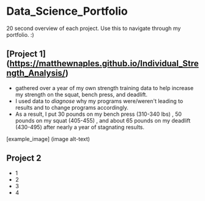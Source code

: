 # Data_Science_Portfolio
20 second overview of each project. Use this to navigate through my portfolio. :)


## [Project 1] (https://matthewnaples.github.io/Individual_Strength_Analysis/)
* gathered over a year of my own strength training data to help increase my strength on the squat, bench press, and deadlift. 
* I used data to *diagnose* why my programs were/weren't leading to results and to change programs accordingly.
* As a result, I put 30 pounds on my bench press (310-340 lbs) , 50 pounds on my squat (405-455) , and about 65 pounds on my deadlift (430-495)  after nearly a year of stagnating results.

[example_image] (image alt-text)

## Project 2
* 1
* 2
* 3
* 4
